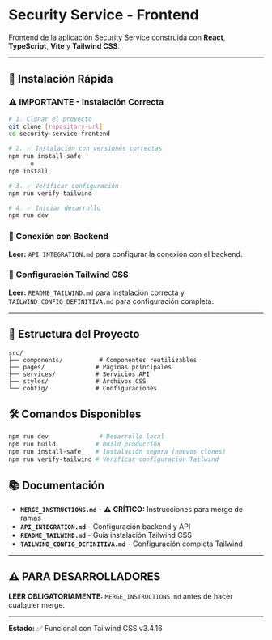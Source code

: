 # Security Service - Frontend

Frontend de la aplicación Security Service construida con **React**, **TypeScript**, **Vite** y **Tailwind CSS**.

---

## 🚀 Instalación Rápida

### ⚠️ IMPORTANTE - Instalación Correcta

```bash
# 1. Clonar el proyecto
git clone [repository-url]
cd security-service-frontend

# 2. ✅ Instalación con versiones correctas
npm run install-safe
      o
npm install

# 3. ✅ Verificar configuración
npm run verify-tailwind

# 4. ✅ Iniciar desarrollo
npm run dev
```

### 🔗 Conexión con Backend

**Leer:** `API_INTEGRATION.md` para configurar la conexión con el backend.

### 🎨 Configuración Tailwind CSS

**Leer:** `README_TAILWIND.md` para instalación correcta y `TAILWIND_CONFIG_DEFINITIVA.md` para configuración completa.

---

## 📁 Estructura del Proyecto

```
src/
├── components/          # Componentes reutilizables
├── pages/              # Páginas principales
├── services/           # Servicios API
├── styles/             # Archivos CSS
└── config/             # Configuraciones
```

## 🛠️ Comandos Disponibles

```bash
npm run dev              # Desarrollo local
npm run build           # Build producción
npm run install-safe    # Instalación segura (nuevos clones)
npm run verify-tailwind # Verificar configuración Tailwind
```

## 📚 Documentación

- **`MERGE_INSTRUCTIONS.md`** - ⚠️ **CRÍTICO:** Instrucciones para merge de ramas
- **`API_INTEGRATION.md`** - Configuración backend y API
- **`README_TAILWIND.md`** - Guía instalación Tailwind CSS
- **`TAILWIND_CONFIG_DEFINITIVA.md`** - Configuración completa Tailwind

---

## ⚠️ PARA DESARROLLADORES

**LEER OBLIGATORIAMENTE:** `MERGE_INSTRUCTIONS.md` antes de hacer cualquier merge.

---

**Estado:** ✅ Funcional con Tailwind CSS v3.4.16
